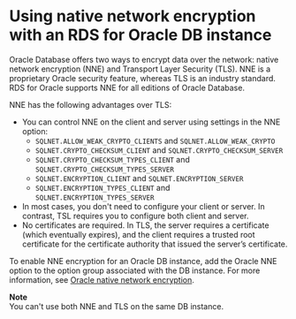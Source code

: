 # Using native network encryption with an RDS for Oracle DB instance<a name="Oracle.Concepts.NNE"></a>

Oracle Database offers two ways to encrypt data over the network: native network encryption \(NNE\) and Transport Layer Security \(TLS\)\. NNE is a proprietary Oracle security feature, whereas TLS is an industry standard\. RDS for Oracle supports NNE for all editions of Oracle Database\.

NNE has the following advantages over TLS:
+ You can control NNE on the client and server using settings in the NNE option:
  + `SQLNET.ALLOW_WEAK_CRYPTO_CLIENTS` and `SQLNET.ALLOW_WEAK_CRYPTO`
  + `SQLNET.CRYPTO_CHECKSUM_CLIENT` and `SQLNET.CRYPTO_CHECKSUM_SERVER`
  + `SQLNET.CRYPTO_CHECKSUM_TYPES_CLIENT` and `SQLNET.CRYPTO_CHECKSUM_TYPES_SERVER`
  + `SQLNET.ENCRYPTION_CLIENT` and `SQLNET.ENCRYPTION_SERVER`
  + `SQLNET.ENCRYPTION_TYPES_CLIENT` and `SQLNET.ENCRYPTION_TYPES_SERVER`
+ In most cases, you don't need to configure your client or server\. In contrast, TSL requires you to configure both client and server\.
+ No certificates are required\. In TLS, the server requires a certificate \(which eventually expires\), and the client requires a trusted root certificate for the certificate authority that issued the server’s certificate\.

To enable NNE encryption for an Oracle DB instance, add the Oracle NNE option to the option group associated with the DB instance\. For more information, see [Oracle native network encryption](Appendix.Oracle.Options.NetworkEncryption.md)\. 

**Note**  
You can't use both NNE and TLS on the same DB instance\.